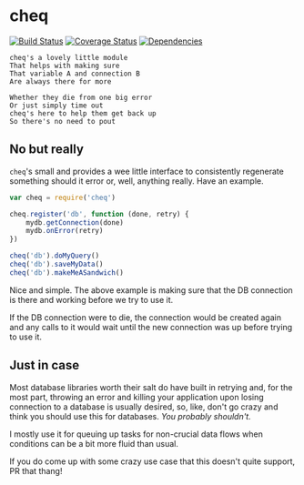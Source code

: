 # cheq

[![Build Status](https://api.travis-ci.org/jpwilliams/cheq.svg)](https://travis-ci.org/jpwilliams/cheq) [![Coverage Status](https://coveralls.io/repos/github/jpwilliams/cheq/badge.svg?branch=master)](https://coveralls.io/github/jpwilliams/cheq?branch=master) [![Dependencies](https://img.shields.io/david/jpwilliams/cheq.svg)]()

```
cheq's a lovely little module
That helps with making sure
That variable A and connection B
Are always there for more

Whether they die from one big error
Or just simply time out
cheq's here to help them get back up
So there's no need to pout
```

## No but really

`cheq`'s small and provides a wee little interface to consistently regenerate something should it error or, well, anything really. Have an example.

``` js
var cheq = require('cheq')

cheq.register('db', function (done, retry) {
    mydb.getConnection(done)
    mydb.onError(retry)
})

cheq('db').doMyQuery()
cheq('db').saveMyData()
cheq('db').makeMeASandwich()
```

Nice and simple. The above example is making sure that the DB connection is there and working before we try to use it.

If the DB connection were to die, the connection would be created again and any calls to it would wait until the new connection was up before trying to use it.

## Just in case

Most database libraries worth their salt do have built in retrying and, for the most part, throwing an error and killing your application upon losing connection to a database is usually desired, so, like, don't go crazy and think you should use this for databases. *You probably shouldn't.*

I mostly use it for queuing up tasks for non-crucial data flows when conditions can be a bit more fluid than usual.

If you do come up with some crazy use case that this doesn't quite support, PR that thang!